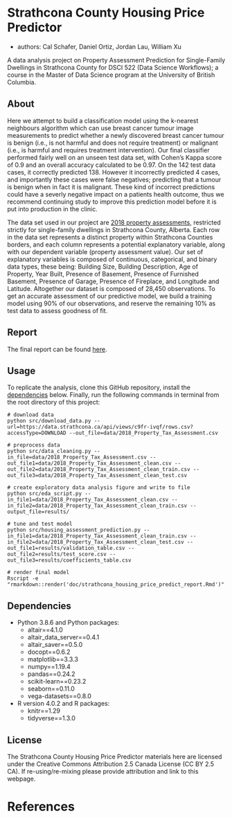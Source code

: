 # Strathcona County Housing Price Predictor
* authors: Cal Schafer, Daniel Ortiz, Jordan Lau, William Xu

A data analysis project on Property Assessment Prediction for Single-Family Dwellings in Strathcona County for DSCI 522 (Data Science Workflows); a course in the Master of Data Science program at the University of British Columbia.

## About

Here we attempt to build a classification model using the k-nearest neighbours algorithm which can use breast cancer tumour image measurements to predict whether a newly discovered breast cancer tumour is benign (i.e., is not harmful and does not require treatment) or malignant (i.e., is harmful and requires treatment intervention). Our final classifier performed fairly well on an unseen test data set, with Cohen’s Kappa score of 0.9 and an overall accuracy calculated to be 0.97. On the 142 test data cases, it correctly predicted 138. However it incorrectly predicted 4 cases, and importantly these cases were false negatives; predicting that a tumour is benign when in fact it is malignant. These kind of incorrect predictions could have a severly negative impact on a patients health outcome, thus we recommend continuing study to improve this prediction model before it is put into production in the clinic.

The data set used in our project are [2018 property assessments](https://data.strathcona.ca/Housing-Buildings/2018-Property-Tax-Assessment/6wvk-j7e9), restricted strictly for single-family dwellings in Strathcona County, Alberta. Each row in the data set represents a distinct property within Strathcona Counties borders, and each column represents a potential explanatory variable, along with our dependent variable (property assessment value). Our set of explanatory variables is composed of continuous, categorical, and binary data types, these being: Building Size, Building Description, Age of Property, Year Built, Presence of Basement, Presence of Furnished Basement, Presence of Garage, Presence of Fireplace, and Longitude and Latitude. Altogether our dataset is composed of 28,450 observations.
To get an accurate assessment of our predictive model, we build a training model using 90% of our observations, and reserve the remaining 10% as test data to assess goodness of fit.

## Report
The final report can be found [here](http://htmlpreview.github.io/?https://raw.githubusercontent.com/UBC-MDS/522-Group_30-Rockstars/main/doc/strathcona_housing_price_predict_report.html).

## Usage
To replicate the analysis, clone this GitHub repository, install the [dependencies](#dependencies) below. Finally, run the following commands in terminal from the root directory of this project:

```
# download data
python src/download_data.py --url=https://data.strathcona.ca/api/views/c9fr-ivqf/rows.csv?accessType=DOWNLOAD --out_file=data/2018_Property_Tax_Assessment.csv

# preprocess data
python src/data_cleaning.py --in_file=data/2018_Property_Tax_Assessment.csv --out_file1=data/2018_Property_Tax_Assessment_clean.csv --out_file2=data/2018_Property_Tax_Assessment_clean_train.csv --out_file3=data/2018_Property_Tax_Assessment_clean_test.csv

# create exploratory data analysis figure and write to file 
python src/eda_script.py --in_file1=data/2018_Property_Tax_Assessment_clean.csv --in_file2=data/2018_Property_Tax_Assessment_clean_train.csv --output_file=results/

# tune and test model
python src/housing_assessment_prediction.py --in_file1=data/2018_Property_Tax_Assessment_clean_train.csv --in_file2=data/2018_Property_Tax_Assessment_clean_test.csv --out_file1=results/validation_table.csv --out_file2=results/test_score.csv --out_file3=results/coefficients_table.csv

# render final model
Rscript -e "rmarkdown::render('doc/strathcona_housing_price_predict_report.Rmd')"
```

## Dependencies
- Python 3.8.6 and Python packages:
   - altair==4.1.0
   - altair_data_server==0.4.1
   - altair_saver==0.5.0
   - docopt==0.6.2
   - matplotlib==3.3.3
   - numpy==1.19.4
   - pandas==0.24.2
   - scikit-learn==0.23.2
   - seaborn==0.11.0
   - vega-datasets==0.8.0
- R version 4.0.2 and R packages:
  - knitr==1.29
  - tidyverse==1.3.0

## License
The Strathcona County Housing Price Predictor materials here are licensed under the Creative Commons Attribution 2.5 Canada License (CC BY 2.5 CA). If re-using/re-mixing please provide attribution and link to this webpage.

# References
